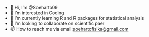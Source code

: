 - 👋 Hi, I’m @Soeharto09
- 👀 I’m interested in Coding
- 🌱 I’m currently learning R and R packages for statistical analysis
- 💞️ I’m looking to collaborate on scientific paer
- 📫 How to reach me via email:soehartofisika@gmail.com

<!---
Soeharto09/Soeharto09 is a ✨ special ✨ repository because its `README.md` (this file) appears on your GitHub profile.
You can click the Preview link to take a look at your changes.
--->
